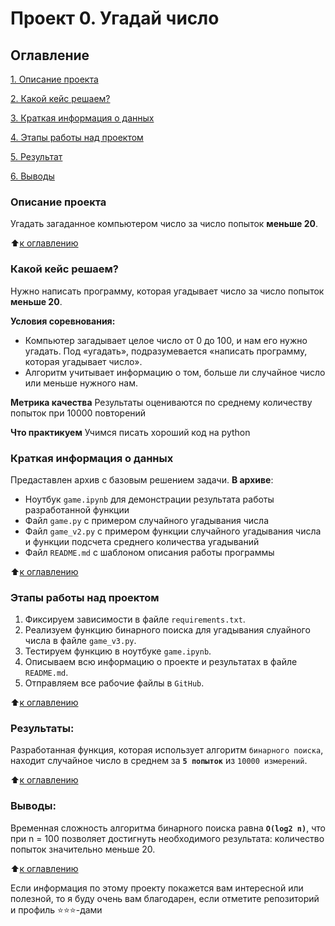 # Проект 0. Угадай число

## Оглавление
[1. Описание проекта](.README.md#Описание-проекта)

[2. Какой кейс решаем?](.README.md#Какой-кейс-решаем)

[3. Краткая информация о данных](.README.md#Краткая-информация-о-данных)

[4. Этапы работы над проектом](.README.md#Этапы-работы-над-проектом)

[5. Результат](.README.md#Результат)

[6. Выводы](.README.md#Выводы)

### Описание проекта
Угадать загаданное компьютером число за  число попыток **меньше 20**.

:arrow_up:[к оглавлению](_)


### Какой кейс решаем?
Нужно написать программу, которая угадывает число за число попыток **меньше 20**.

**Условия соревнования:**
- Компьютер загадывает целое число от 0 до 100, и нам его нужно угадать. Под «угадать», подразумевается «написать программу, которая угадывает число».
- Алгоритм учитывает информацию о том, больше ли случайное число или меньше нужного нам.

**Метрика качества**
Результаты оцениваются по среднему количеству попыток при 10000 повторений

**Что практикуем**
Учимся писать хороший код на python


### Краткая информация о данных
Предаставлен архив с базовым решением задачи.
**В архиве**:
- Ноутбук `game.ipynb` для демонстрации результата работы разработанной функции
- Файл `game.py` с примером случайного угадывания числа
- Файл `game_v2.py` с примером функции случайного угадывания числа и функции подсчета среднего количества угадываний
- Файл `README.md` с шаблоном описания работы программы

:arrow_up:[к оглавлению](.README.md#Оглавление)


### Этапы работы над проектом
1) Фиксируем зависимости в файле `requirements.txt`.
2) Реализуем функцию бинарного поиска для угадывания слуайного числа в файле `game_v3.py`.
3) Тестируем функцию в ноутбуке `game.ipynb`.
4) Описываем всю информацию о проекте и результатах в файле `README.md`.
5) Отправляем все рабочие файлы в `GitHub`.

:arrow_up:[к оглавлению](.README.md#Оглавление)


### Результаты:
Разработанная функция, которая использует алгоритм `бинарного поиска`, находит случайное число в среднем за **`5 попыток`** из `10000 измерений`.

:arrow_up:[к оглавлению](.README.md#Оглавление)


### Выводы:
Временная сложность алгоритма бинарного поиска равна **`O(log2 n)`**, что при n = 100 позволяет достигнуть необходимого результата: количество попыток значительно меньше 20.

:arrow_up:[к оглавлению](.README.md#Оглавление)


Если информация по этому проекту покажется вам интересной или полезной, то я буду очень вам благодарен, если отметите репозиторий и профиль ⭐️⭐️⭐️-дами
